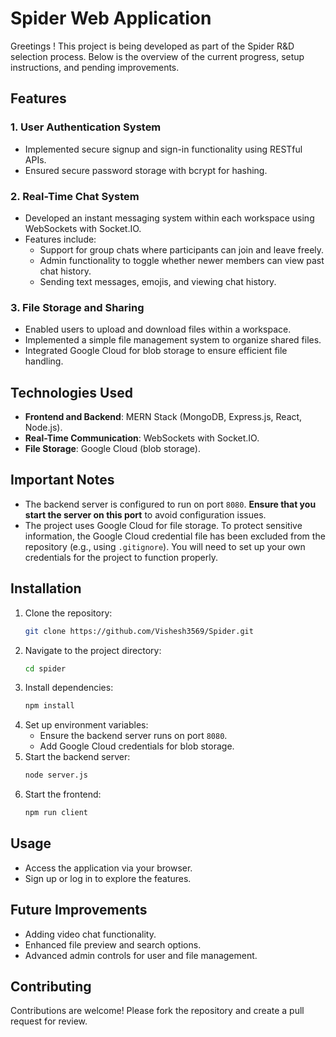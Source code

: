 
# **Spider Web Application**

Greetings !
This project is being developed as part of the Spider R&D selection process. Below is the overview of the current progress, setup instructions, and pending improvements.


## Features

### 1. User Authentication System
- Implemented secure signup and sign-in functionality using RESTful APIs.
- Ensured secure password storage with bcrypt for hashing.

### 2. Real-Time Chat System
- Developed an instant messaging system within each workspace using WebSockets with Socket.IO.
- Features include:
  - Support for group chats where participants can join and leave freely.
  - Admin functionality to toggle whether newer members can view past chat history.
  - Sending text messages, emojis, and viewing chat history.

### 3. File Storage and Sharing
- Enabled users to upload and download files within a workspace.
- Implemented a simple file management system to organize shared files.
- Integrated Google Cloud for blob storage to ensure efficient file handling.

## Technologies Used
- **Frontend and Backend**: MERN Stack (MongoDB, Express.js, React, Node.js).
- **Real-Time Communication**: WebSockets with Socket.IO.
- **File Storage**: Google Cloud (blob storage).

## Important Notes
- The backend server is configured to run on port `8080`. **Ensure that you start the server on this port** to avoid configuration issues.
- The project uses Google Cloud for file storage. To protect sensitive information, the Google Cloud credential file has been excluded from the repository (e.g., using `.gitignore`). You will need to set up your own credentials for the project to function properly.

## Installation
1. Clone the repository:
   ```bash
   git clone https://github.com/Vishesh3569/Spider.git
   ```
2. Navigate to the project directory:
   ```bash
   cd spider
   ```
3. Install dependencies:
   ```bash
   npm install
   ```
4. Set up environment variables:
   - Ensure the backend server runs on port `8080`.
   - Add Google Cloud credentials for blob storage.
5. Start the backend server:
   ```bash
   node server.js
   ```
6. Start the frontend:
   ```bash
   npm run client
   ```

## Usage
- Access the application via your browser.
- Sign up or log in to explore the features.

## Future Improvements
- Adding video chat functionality.
- Enhanced file preview and search options.
- Advanced admin controls for user and file management.

## Contributing
Contributions are welcome! Please fork the repository and create a pull request for review.






